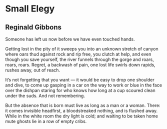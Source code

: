 # Small Elegy
## Reginald Gibbons
Someone has left us now
before we have even touched hands.

Getting lost in the pity of it
sweeps you into an unknown stretch
of canyon where oars thud
against rock and rip free, you clutch
at help, and even though
you save yourself, the river
funnels through the gorge
and roars, roars, roars.
Regret, a backwash of pain,
one lost life swirls down rapids,
rushes away, out of reach.

It’s not forgetting that you want —
it would be easy to drop
one shoulder and dive, to come up
gasping in a car on the way to work
or blue in the face over the dishpan
staring for who knows how long
at a cup scoured clean under the suds.
And not remembering.

But the absence that is born
must live as long as a man or a woman.
There: it comes invisible headfirst,
a bloodstreaked nothing, and is flushed away.
While in the white room the dry light
is cold; and waiting to be taken home
mute ghosts lie in a row of empty cribs.